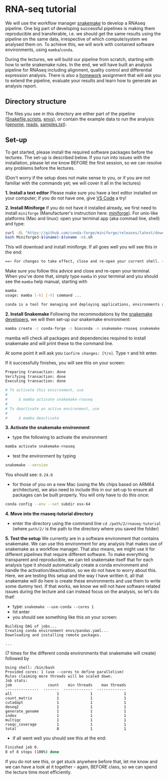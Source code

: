 # RNA-seq tutorial

We will use the workflow manager
[snakemake](https://snakemake.readthedocs.io/en/stable/index.html) to develop
a RNAseq pipeline. One big part of developing successful pipelines is making
them reproducible and transferable, i.e. we should get the same results using the
pipeline on the same data, irrespective of which compute/system we analysed them
on. To achieve this, we will work with contained software environments, using
`mamba`/`conda`.

During the lectures, we will build our pipeline from scratch, starting with how
to write snakemake rules. In the end, we will have built an analysis pipeline for
RNAseq including alignment, quality control and differential expression analysis.
There is also a [homework](Homework.md) assignment that will ask you to extend
the pipeline, evaluate your results and learn how to generate an analysis report.

## Directory structure
The files you see in this directory are either part of the pipeline
([Snakefile](Snakefile),[scripts](scripts), [envs](envs)), or contain the example
data to run the analysis ([genome](genome), [reads](reads),
[samples.txt](samples.txt)).

## Set-up
To get started, please install the required software packages before the lectures.
The set-up is described below. If you run into issues with the installation,
please let me know BEFORE the first session, so we can resolve any problems
before the lectures.

(Don't worry if the setup does not make sense to you, or if you are not familiar
with the commands yet; we will cover it all in the lectures)

**1. Install a text editor**
Please make sure you have a text editor installed on your computer; if you do
not have one, give [VS Code](https://code.visualstudio.com/) a try!

**2. Install Miniforge**
If you do not have it installed already, we first need to install `miniforge` (Manufacturer's instruction here:
[miniforge](https://github.com/conda-forge/miniforge#mambaforge)).
For unix-like platforms (Mac and linux): open your terminal app (aka commad line, shell) and type:
```bash
curl -OL "https://github.com/conda-forge/miniforge/releases/latest/download/Miniforge3-$(uname)-$(uname -m).sh"
bash Miniforge3-$(uname)-$(uname -m).sh
```
This will download and install miniforge. If all goes well you will see this in the end:

```bash
==> For changes to take effect, close and re-open your current shell. <==
```
Make sure you follow this advice and close and re-open your terminal. When you've done that, simply type `mamba` in your terminal
and you should see the `mamba` help manual, starting with

```bash
mamba                                                                                                                         [15:02:17]
usage: mamba [-h] [-V] command ...

conda is a tool for managing and deploying applications, environments and packages.
```

**2. Install Snakemake**
Following the recommodations by the
[snakemake developers](https://snakemake.readthedocs.io/en/stable/getting_started/installation.html),
we will then set-up our snakemake environment:

```bash
mamba create -c conda-forge -c bioconda -n snakemake-rnaseq snakemake
```
mamba will check all packages and dependencies required to install snakemake and will
print these to the command line. 

At some point it will ask you `Confirm changes: [Y/n]`. Type `Y` and hit enter.

If it successfully finishes, you will see this on your screen:
```bash
Preparing transaction: done
Verifying transaction: done
Executing transaction: done

# To activate this environment, use
#
#     $ mamba activate snakemake-rnaseq
#
# To deactivate an active environment, use
#
#     $ mamba deactivate
```

**3. Activate the snakemake environment**
- type the following to activate the environment
```bash
mamba activate snakemake-rnaseq
```
- test the environment by typing
```bash
snakemake --version
```
You should see: `8.24.0`

- for those of you on a new Mac (using the Mx chips based on ARM64 architecture), we also need to include this in our set-up
  to ensure all packages can be built properly. You will only have to do this once:
```bash
conda config --env --set subdir osx-64
```

**4. Move into the rnaseq-tutorial directory**
- enter the directory using the command line `cd /path/2/rnaseq-tutorial`
  (where `path/2/` is the path to the directory where you saved the folder)

**5. Test the setup**
We currently are in a software environment that contains snakemake. We can
use this environment for any analysis that makes use of snakemake as a workflow
manager. That also means, we might use it for different pipelines that require
different software. To make everything transparent and reproducible, we
can tell snakemake itself that for each analysis type it should automatically
create a conda environment and handle the activation/deactivation, so we
do not have to worry about this. Here, we are testing this setup and the way
I have written it, all that snakemake will do here is create these environments
and use them to write some dummy text. If that works, we know we will not have
software related issues during the lecture and can instead focus on the
analysis, so let's do that!

- type: `snakemake --use-conda --cores 1`
- hit enter
- you should see something like this on your screen:
```
Building DAG of jobs...
Creating conda environment envs/pandas.yaml...
Downloading and installing remote packages.

...
```
(7 times for the different conda environments that snakemake will create)
followed by
```
Using shell: /bin/bash
Provided cores: 1 (use --cores to define parallelism)
Rules claiming more threads will be scaled down.
Job stats:
job                count    min threads    max threads
---------------  -------  -------------  -------------
all                    1              1              1
count_matrix           1              1              1
cutadapt               1              1              1
deseq2                 1              1              1
generate_genome        1              1              1
index                  1              1              1
multiqc                1              1              1
rseqc_coverage         1              1              1
total                  8              1              1

```
- if all went well you should see this at the end:
```bash
Finished job 0.
8 of 8 steps (100%) done
```

If you do not see this, or get stuck anywhere before that, let me know and
we can have a look at it together - again, BEFORE class, so we can spend the
lecture time most efficiently.

